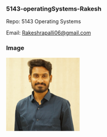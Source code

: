 ### 5143-operatingSystems-Rakesh

Repo: 5143 Operating Systems

Email: Rakeshrapalli06@gmail.com

### Image

<img src = "https://github.com/RakeshRapalli6/4883-Software-Tools/blob/main/gitpic.JPG" width = 200>
